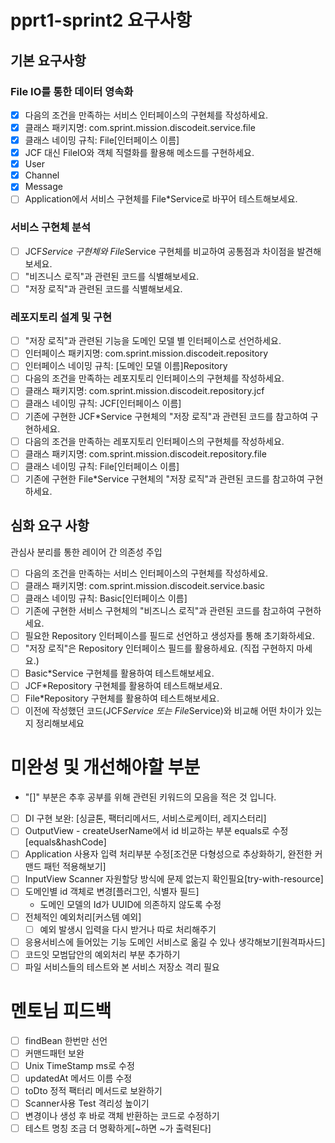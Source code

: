 # pprt1-sprint2 요구사항

## 기본 요구사항

### File IO를 통한 데이터 영속화

- [x]  다음의 조건을 만족하는 서비스 인터페이스의 구현체를 작성하세요.
- [x]  클래스 패키지명: com.sprint.mission.discodeit.service.file
- [x]  클래스 네이밍 규칙: File[인터페이스 이름]
- [x]  JCF 대신 FileIO와 객체 직렬화를 활용해 메소드를 구현하세요.
  - [x] User
  - [x] Channel
  - [x] Message
- [ ]  Application에서 서비스 구현체를 File*Service로 바꾸어 테스트해보세요.

### 서비스 구현체 분석

- [ ] JCF*Service 구현체와 File*Service 구현체를 비교하여 공통점과 차이점을 발견해보세요.
- [ ] "비즈니스 로직"과 관련된 코드를 식별해보세요.
- [ ] "저장 로직"과 관련된 코드를 식별해보세요.

### 레포지토리 설계 및 구현

- [ ] "저장 로직"과 관련된 기능을 도메인 모델 별 인터페이스로 선언하세요.
- [ ] 인터페이스 패키지명: com.sprint.mission.discodeit.repository
- [ ] 인터페이스 네이밍 규칙: [도메인 모델 이름]Repository
- [ ] 다음의 조건을 만족하는 레포지토리 인터페이스의 구현체를 작성하세요.
- [ ] 클래스 패키지명: com.sprint.mission.discodeit.repository.jcf
- [ ] 클래스 네이밍 규칙: JCF[인터페이스 이름]
- [ ] 기존에 구현한 JCF*Service 구현체의 "저장 로직"과 관련된 코드를 참고하여 구현하세요.
- [ ] 다음의 조건을 만족하는 레포지토리 인터페이스의 구현체를 작성하세요.
- [ ] 클래스 패키지명: com.sprint.mission.discodeit.repository.file
- [ ] 클래스 네이밍 규칙: File[인터페이스 이름]
- [ ] 기존에 구현한 File*Service 구현체의 "저장 로직"과 관련된 코드를 참고하여 구현하세요.

## 심화 요구 사항

관심사 분리를 통한 레이어 간 의존성 주입

- [ ] 다음의 조건을 만족하는 서비스 인터페이스의 구현체를 작성하세요.
- [ ] 클래스 패키지명: com.sprint.mission.discodeit.service.basic
- [ ] 클래스 네이밍 규칙: Basic[인터페이스 이름]
- [ ] 기존에 구현한 서비스 구현체의 "비즈니스 로직"과 관련된 코드를 참고하여 구현하세요.
- [ ] 필요한 Repository 인터페이스를 필드로 선언하고 생성자를 통해 초기화하세요.
- [ ] "저장 로직"은 Repository 인터페이스 필드를 활용하세요. (직접 구현하지 마세요.)
- [ ] Basic*Service 구현체를 활용하여 테스트해보세요.
- [ ] JCF*Repository 구현체를 활용하여 테스트해보세요.
- [ ] File*Repository 구현체를 활용하여 테스트해보세요.
- [ ] 이전에 작성했던 코드(JCF*Service 또는 File*Service)와 비교해 어떤 차이가 있는지 정리해보세요

# 미완성 및 개선해야할 부분

- "[]" 부분은 추후 공부를 위해 관련된 키워드의 모음을 적은 것 입니다.
- [ ] DI 구현 보완: [싱글톤, 팩터리메서드, 서비스로케이터, 레지스터리]
- [ ] OutputView - createUserName에서 id 비교하는 부분 equals로 수정[equals&hashCode]
- [ ] Application 사용자 입력 처리부분 수정[조건문 다형성으로 추상화하기, 완전한 커맨드 패턴 적용해보기]
- [ ] InputView Scanner 자원할당 방식에 문제 없는지 확인필요[try-with-resource]
- [ ] 도메인별 id 객체로 변경[플러그인, 식별자 필드]
    - 도메인 모델의 Id가 UUID에 의존하지 않도록 수정
- [ ] 전체적인 예외처리[커스템 예외]
    - [ ] 예외 발생시 입력을 다시 받거나 따로 처리해주기
- [ ] 응용서비스에 들어있는 기능 도메인 서비스로 옮길 수 있나 생각해보기[원격파사드]
- [ ] 코드잇 모범답안의 예외처리 부분 추가하기
- [ ] 파일 서비스들의 테스트와 본 서비스 저장소 격리 필요

# 멘토님 피드백

- [ ] findBean 한번만 선언
- [ ] 커맨드패턴 보완
- [ ] Unix TimeStamp ms로 수정
- [ ] updatedAt 메서드 이름 수정
- [ ] toDto 정적 팩터리 메서드로 보완하기
- [ ] Scanner사용 Test 격리성 높이기
- [ ] 변경이나 생성 후 바로 객체 반환하는 코드로 수정하기
- [ ] 테스트 명칭 조금 더 명확하게[~하면 ~가 출력된다]